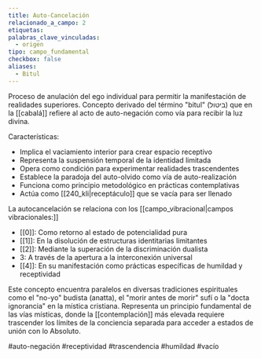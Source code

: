 ```yaml
---
title: Auto-Cancelación
relacionado_a_campo: 2
etiquetas: 
palabras_clave_vinculadas:
  - origen
tipo: campo_fundamental
checkbox: false
aliases:
  - Bitul
---
```


Proceso de anulación del ego individual para permitir la manifestación de realidades superiores. Concepto derivado del término  "bitul" (ביטול) que en la [[cabalá]] refiere al acto de auto-negación como vía para recibir la luz divina.

Características:
- Implica el vaciamiento interior para crear espacio receptivo
- Representa la suspensión temporal de la identidad limitada
- Opera como condición para experimentar realidades trascendentes
- Establece la paradoja del auto-olvido como vía de auto-realización
- Funciona como principio metodológico en prácticas contemplativas
- Actúa como [[240_kli|receptáculo]] que se vacía para ser llenado

La autocancelación se relaciona con los [[campo_vibracional|campos vibracionales:]]
- [[0]]: Como retorno al estado de potencialidad pura
- [[1]]: En la disolución de estructuras identitarias limitantes
- [[2]]: Mediante la superación de la discriminación dualista
- 3: A través de la apertura a la interconexión universal
- [[4]]: En su manifestación como prácticas específicas de humildad y receptividad

Este concepto encuentra paralelos en diversas tradiciones espirituales como el "no-yo" budista (anatta), el "morir antes de morir" sufí o la "docta ignorancia" en la mística cristiana. Representa un principio fundamental de las vías místicas, donde la [[contemplación]] más elevada requiere trascender los límites de la conciencia separada para acceder a estados de unión con lo Absoluto.

#auto-negación #receptividad #trascendencia #humildad #vacío
